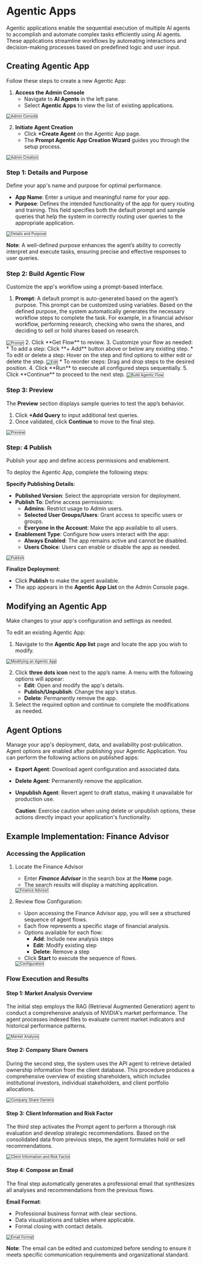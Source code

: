# Agentic Apps

Agentic applications enable the sequential execution of multiple AI agents to accomplish and automate complex tasks efficiently using AI agents. These applications streamline workflows by automating interactions and decision-making processes based on predefined logic and user input.

## Creating Agentic App

Follow these steps to create a new Agentic App:

1. **Access the Admin Console**
    * Navigate to **AI Agents** in the left pane.
    * Select **Agentic Apps** to view the list of existing applications.

<img src="../images/Agentic_App_1.png" alt="Admin Console" title="Admin Console" style="border: 1px solid gray; zoom:70%;">

2. **Initiate Agent Creation**
    * Click **+Create Agent** on the Agentic App page.
    * The **Prompt Agentic App Creation Wizard** guides you through the setup process.

<img src="../images/Agentic_App_2.png" alt="Admin Creation" title="Admin Creation" style="border: 1px solid gray; zoom:70%;">

### Step 1: Details and Purpose

Define your app's name and purpose for optimal performance.

* **App Name**: Enter a unique and meaningful name for your app.
* **Purpose**: Defines the intended functionality of the app for query routing and training. This field specifies both the default prompt and sample queries that help the system in correctly routing user queries to the appropriate application.

<img src="../images/Agentic_App_3.png" alt="Details and Purpose" title="Details and Purpose" style="border: 1px solid gray; zoom:70%;">

**Note**: A well-defined purpose enhances the agent’s ability to correctly interpret and execute tasks, ensuring precise and effective responses to user queries.

### Step 2: Build Agentic Flow

Customize the app's workflow using a prompt-based interface.

1. **Prompt**: A default prompt is auto-generated based on the agent’s purpose. This prompt can be customized using variables. Based on the defined purpose, the system automatically generates the necessary workflow steps to complete the task. For example, in a financial advisor workflow, performing research, checking who owns the shares, and deciding to sell or hold shares based on research.
<img src="../images/Agentic_App_4.png" alt="Prompt" title="Prompt" style="border: 1px solid gray; zoom:70%;">
2. Click **Get Flow** to review.
3. Customize your flow as needed:
    * To add a step: Click **+ Add** button above or below any existing step.
    * To edit or delete a step: Hover on the step and find options to either edit or delete the step.
    <img src="../images/Agentic_App_5.png" alt="Edit" title="Edit" style="border: 1px solid gray; zoom:70%;">
    * To reorder steps: Drag and drop steps to the desired position.
4. Click **Run** to execute all configured steps sequentially.
5. Click **Continue** to proceed to the next step.

<img src="../images/Agentic_App_6.png" alt="Build Agentic Flow" title="Build Agentic Flow" style="border: 1px solid gray; zoom:70%;">

### Step 3: Preview

The **Preview** section displays sample queries to test the app’s behavior.

1. Click **+Add Query** to input additional test queries.
2. Once validated, click **Continue** to move to the final step.

<img src="../images/Agentic_App_7.png" alt="Preview" title="Preview" style="border: 1px solid gray; zoom:70%;">

### Step: 4 Publish

Publish your app and define access permissions and enablement.

To deploy the Agentic App, complete the following steps:

**Specify Publishing Details**:

* **Published Version**: Select the appropriate version for deployment.
* **Publish To**: Define access permissions:
  * **Admins**: Restrict usage to Admin users.
  * **Selected User Groups/Users**: Grant access to specific users or groups.
  * **Everyone in the Account**: Make the app available to all users.
* **Enablement Type**: Configure how users interact with the app:
  * **Always Enabled**: The app remains active and cannot be disabled.
  * **Users Choice**: Users can enable or disable the app as needed.

<img src="../images/Agentic_App_8.png" alt="Publish" title="Publish" style="border: 1px solid gray; zoom:70%;">

**Finalize Deployment**:

* Click **Publish** to make the agent available.
* The app appears in the **Agentic App List** on the Admin Console page.

## Modifying an Agentic App

Make changes to your app's configuration and settings as needed.

To edit an existing Agentic App:

1. Navigate to the **Agentic App list** page and locate the app you wish to modify.
<img src="../images/Agentic_App_9.png" alt="Modifying an Agentic App" title="Modifying an Agentic App" style="border: 1px solid gray; zoom:70%;">

2. Click **three dots icon** next to the app’s name. A menu with the following options will appear:
   * **Edit**: Open and modify the app's details.
   * **Publish/Unpublish**: Change the app's status.
   * **Delete**: Permanently remove the app.
3. Select the required option and continue to complete the modifications as needed.

## Agent Options

Manage your app's deployment, data, and availability post-publication. Agent options are enabled after publishing your Agentic Application. You can perform the following actions on published apps:

* **Export Agent**: Download agent configuration and associated data.
* **Delete Agent**: Permanently remove the application.
* **Unpublish Agent**: Revert agent to draft status, making it unavailable for production use.
  
  **Caution**: Exercise caution when using delete or unpublish options, these actions directly impact your application's functionality.


## Example Implementation: Finance Advisor

### **Accessing the Application**

1. Locate the Finance Advisor
    * Enter ***Finance Advisor*** in the search box at the **Home** page.
    * The search results will display a matching application.
    <img src="../images/Agentic_App_10.png" alt="Finance Advisor" title="Finance Advisor" style="border: 1px solid gray; zoom:70%;">

2. Review flow Configuration:
    * Upon accessing the Finance Advisor app, you will see a structured sequence of agent flows.
    * Each flow represents a specific stage of financial analysis.
    * Options available for each flow:
        * **Add**: Include new analysis steps
        * **Edit**: Modify existing step
        * **Delete**: Remove a step
    * Click **Start** to execute the sequence of flows.
    <img src="../images/Agentic_App_11.png" alt="Configuration" title="Configuration" style="border: 1px solid gray; zoom:70%;">

### Flow Execution and Results

#### Step 1: Market Analysis Overview

The initial step employs the RAG (Retrieval Augmented Generation) agent to conduct a comprehensive analysis of NVIDIA's market performance. The agent processes indexed files to evaluate current market indicators and historical performance patterns.

<img src="../images/Agentic_App_12.png" alt="Market Analysis" title="Market Analysis" style="border: 1px solid gray; zoom:70%;">

#### Step 2: Company Share Owners

During the second step, the system uses the API agent to retrieve detailed ownership information from the client database. This procedure produces a comprehensive overview of existing shareholders, which includes institutional investors, individual stakeholders, and client portfolio allocations.

<img src="../images/Agentic_App_13.png" alt="Company Share Owners" title="Company Share Owners" style="border: 1px solid gray; zoom:70%;">

#### Step 3: Client Information and Risk Factor

The third step activates the Prompt agent to perform a thorough risk evaluation and develop strategic recommendations. Based on the consolidated data from previous steps, the agent formulates hold or sell recommendations.

<img src="../images/Agentic_App_14.png" alt="Client Information and Risk Factor" title="Client Information and Risk Factor" style="border: 1px solid gray; zoom:70%;">

#### Step 4: Compose an Email

The final step automatically generates a professional email that synthesizes all analyses and recommendations from the previous flows.

**Email Format**:

* Professional business format with clear sections.
* Data visualizations and tables where applicable.
* Formal closing with contact details.

<img src="../images/Agentic_App_15.png" alt="Email Format" title="Email Format" style="border: 1px solid gray; zoom:70%;">

**Note**: The email can be edited and customized before sending to ensure it meets specific communication requirements and organizational standard.

